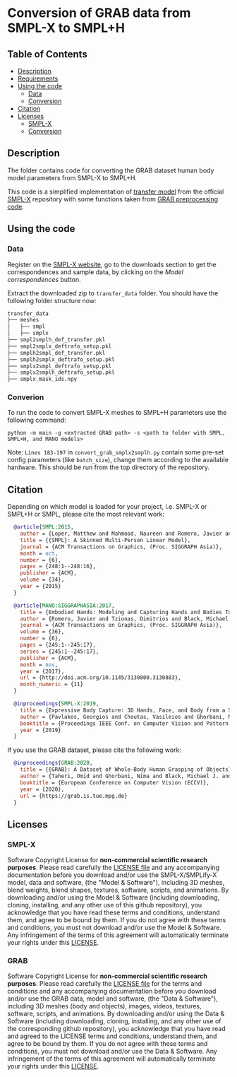 # Conversion of GRAB data from SMPL-X to SMPL+H

## Table of Contents
  * [Description](#description)
  * [Requirements](#requirements)
  * [Using the code](#using-the-code)
    * [Data](#data)
    * [Conversion](#conversion)
  * [Citation](#citation)
  * [Licenses](#licenses)
    * [SMPL-X](#smpl-x)
    * [Conversion](#conversion)


## Description
The folder contains code for converting the GRAB dataset human body model parameters from SMPL-X to SMPL+H.

This code is a simplified implementation of 
[transfer model](https://github.com/vchoutas/smplx/tree/main/transfer_model) 
from the official [SMPL-X](https://github.com/vchoutas/smplx) repository with some functions taken from 
[GRAB preprocessing code](https://github.com/otaheri/GRAB/blob/master/grab/grab_preprocessing.py).


## Using the code

### Data
Register on the [SMPL-X website](http://smpl-x.is.tue.mpg.de/), go to the downloads section to get the correspondences
and sample data, by clicking on the *Model correspondences* button.

Extract the downloaded zip to `transfer_data` folder. You should have the following folder structure now:

```bash
transfer_data
├── meshes
│   ├── smpl
│   ├── smplx
├── smpl2smplh_def_transfer.pkl
├── smpl2smplx_deftrafo_setup.pkl
├── smplh2smpl_def_transfer.pkl
├── smplh2smplx_deftrafo_setup.pkl
├── smplx2smpl_deftrafo_setup.pkl
├── smplx2smplh_deftrafo_setup.pkl
├── smplx_mask_ids.npy
```

### Converion
To run the code to convert SMPL-X meshes to SMPL+H parameters use the following command:
```Shell
python -m main -g <extracted GRAB path> -s <path to folder with SMPL, SMPL+H, and MANO models> 
```

Note: `Lines 183-197` in `convert_grab_smplx2smplh.py` contain some pre-set config parameters (like `batch_size`), 
change them according to the available hardware.
This should be run from the top directory of the repository.


## Citation
Depending on which model is loaded for your project, i.e. SMPL-X or SMPL+H or SMPL, please cite the most relevant work:
```bibtex
  @article{SMPL:2015,
    author = {Loper, Matthew and Mahmood, Naureen and Romero, Javier and Pons-Moll, Gerard and Black, Michael J.},
    title = {{SMPL}: A Skinned Multi-Person Linear Model},
    journal = {ACM Transactions on Graphics, (Proc. SIGGRAPH Asia)},
    month = oct,
    number = {6},
    pages = {248:1--248:16},
    publisher = {ACM},
    volume = {34},
    year = {2015}
  }

  @article{MANO:SIGGRAPHASIA:2017,
    title = {Embodied Hands: Modeling and Capturing Hands and Bodies Together},
    author = {Romero, Javier and Tzionas, Dimitrios and Black, Michael J.},
    journal = {ACM Transactions on Graphics, (Proc. SIGGRAPH Asia)},
    volume = {36},
    number = {6},
    pages = {245:1--245:17},
    series = {245:1--245:17},
    publisher = {ACM},
    month = nov,
    year = {2017},
    url = {http://doi.acm.org/10.1145/3130800.3130883},
    month_numeric = {11}
  }

  @inproceedings{SMPL-X:2019,
    title = {Expressive Body Capture: 3D Hands, Face, and Body from a Single Image},
    author = {Pavlakos, Georgios and Choutas, Vasileios and Ghorbani, Nima and Bolkart, Timo and Osman, Ahmed A. A. and Tzionas, Dimitrios and Black, Michael J.},
    booktitle = {Proceedings IEEE Conf. on Computer Vision and Pattern Recognition (CVPR)},
    year = {2019}
  }
```

If you use the GRAB dataset, please cite the following work:
```bibtex
  @inproceedings{GRAB:2020,
    title = {{GRAB}: A Dataset of Whole-Body Human Grasping of Objects},
    author = {Taheri, Omid and Ghorbani, Nima and Black, Michael J. and Tzionas, Dimitrios},
    booktitle = {European Conference on Computer Vision (ECCV)},
    year = {2020},
    url = {https://grab.is.tue.mpg.de}
  }
```


## Licenses
### SMPL-X
Software Copyright License for **non-commercial scientific research purposes**.
Please read carefully the [LICENSE file](https://github.com/vchoutas/smplx/blob/master/LICENSE) 
and any accompanying documentation before you download and/or use the SMPL-X/SMPLify-X model, data and software, 
(the "Model & Software"), including 3D meshes, blend weights, blend shapes, textures, software, scripts, and animations.
By downloading and/or using the Model & Software (including downloading, cloning, installing, and any other use of this
github repository), you acknowledge that you have read these terms and conditions, understand them, and agree to be
bound by them. If you do not agree with these terms and conditions, you must not download and/or use 
the Model & Software. Any infringement of the terms of this agreement will automatically terminate your rights
under this [LICENSE](https://github.com/vchoutas/smplx/blob/master/LICENSE).

### GRAB
Software Copyright License for **non-commercial scientific research purposes**.
Please read carefully the [LICENSE file](https://github.com/otaheri/GRAB/blob/master/LICENSE) for the terms and 
conditions and any accompanying documentation  before you download and/or use the GRAB data, model and software, 
(the "Data & Software"), including 3D meshes (body and objects), images, videos, textures, software, scripts, and
animations. By downloading and/or using the Data & Software (including downloading, cloning, installing, and any 
other use of the corresponding github repository), you acknowledge that you have read and agreed to the LICENSE 
terms and conditions, understand them, and agree to be bound by them. If you do not agree with these terms and 
conditions, you must not download and/or use the Data & Software. Any infringement of the terms of
this agreement will automatically terminate your rights under this [LICENSE](https://github.com/otaheri/GRAB/blob/master/LICENSE).
